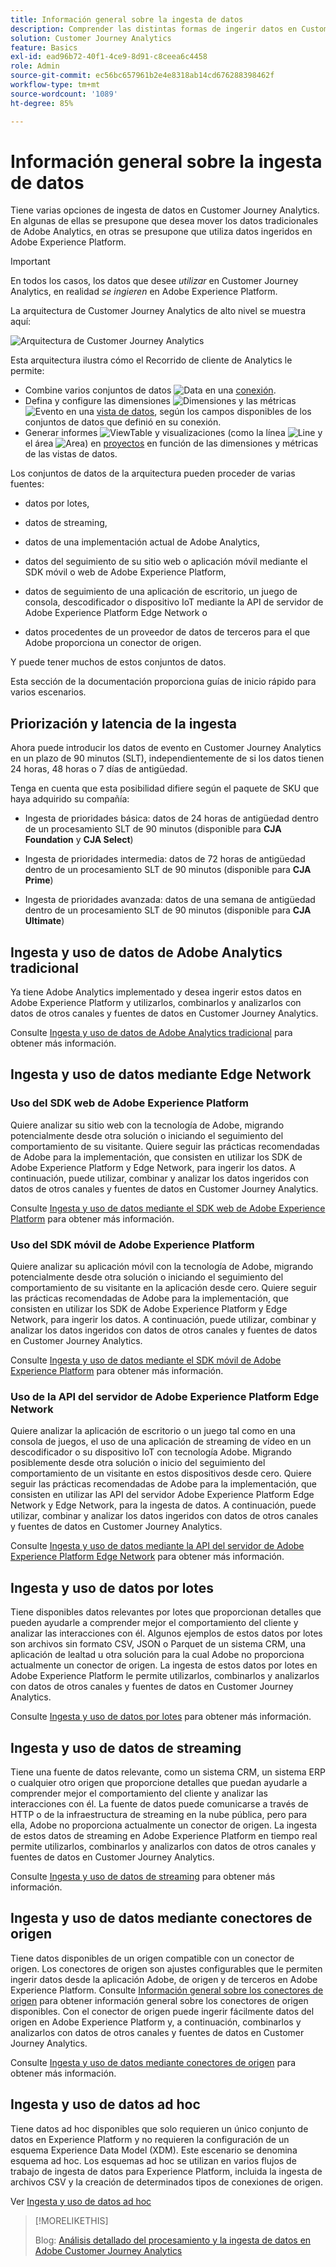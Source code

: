 ```yaml
---
title: Información general sobre la ingesta de datos
description: Comprender las distintas formas de ingerir datos en Customer Journey Analytics
solution: Customer Journey Analytics
feature: Basics
exl-id: ead96b72-40f1-4ce9-8d91-c8ceea6c4458
role: Admin
source-git-commit: ec56bc657961b2e4e8318ab14cd676288398462f
workflow-type: tm+mt
source-wordcount: '1089'
ht-degree: 85%

---
```


# Información general sobre la ingesta de datos

Tiene varias opciones de ingesta de datos en Customer Journey Analytics. En algunas de ellas se presupone que desea mover los datos tradicionales de Adobe Analytics, en otras se presupone que utiliza datos ingeridos en Adobe Experience Platform.

>[!IMPORTANT]
>
>En todos los casos, los datos que desee _utilizar_ en Customer Journey Analytics, en realidad _se ingieren_ en Adobe Experience Platform.


La arquitectura de Customer Journey Analytics de alto nivel se muestra aquí:

![Arquitectura de Customer Journey Analytics](/help/getting-started/assets/cja-overview.svg)

Esta arquitectura ilustra cómo el Recorrido de cliente de Analytics le permite:

* Combine varios conjuntos de datos ![Data](/help/assets/icons/Data.svg) en una [conexión](/help/connections/overview.md).
* Defina y configure las dimensiones ![Dimensiones](/help/assets/icons/Dimensions.svg) y las métricas ![Evento](/help/assets/icons/Event.svg) en una [vista de datos](/help/data-views/data-views.md), según los campos disponibles de los conjuntos de datos que definió en su conexión.
* Generar informes ![ViewTable](/help/assets/icons/ViewTable.svg) y visualizaciones (como la línea ![Line](/help/assets/icons/GraphTrend.svg) y el área ![Area](/help/assets/icons/GraphAreaStacked.svg)) en [proyectos](/help/analysis-workspace/home.md) en función de las dimensiones y métricas de las vistas de datos.

Los conjuntos de datos de la arquitectura pueden proceder de varias fuentes:

* datos por lotes,

* datos de streaming,

* datos de una implementación actual de Adobe Analytics,

* datos del seguimiento de su sitio web o aplicación móvil mediante el SDK móvil o web de Adobe Experience Platform,

* datos de seguimiento de una aplicación de escritorio, un juego de consola, descodificador o dispositivo IoT mediante la API de servidor de Adobe Experience Platform Edge Network o

* datos procedentes de un proveedor de datos de terceros para el que Adobe proporciona un conector de origen.

Y puede tener muchos de estos conjuntos de datos.

Esta sección de la documentación proporciona guías de inicio rápido para varios escenarios.

## Priorización y latencia de la ingesta

Ahora puede introducir los datos de evento en Customer Journey Analytics en un plazo de 90 minutos (SLT), independientemente de si los datos tienen 24 horas, 48 horas o 7 días de antigüedad.

Tenga en cuenta que esta posibilidad difiere según el paquete de SKU que haya adquirido su compañía:

* Ingesta de prioridades básica: datos de 24 horas de antigüedad dentro de un procesamiento SLT de 90 minutos (disponible para **CJA Foundation** y **CJA Select**)

* Ingesta de prioridades intermedia: datos de 72 horas de antigüedad dentro de un procesamiento SLT de 90 minutos (disponible para **CJA Prime**)

* Ingesta de prioridades avanzada: datos de una semana de antigüedad dentro de un procesamiento SLT de 90 minutos (disponible para **CJA Ultimate**)

## Ingesta y uso de datos de Adobe Analytics tradicional

Ya tiene Adobe Analytics implementado y desea ingerir estos datos en Adobe Experience Platform y utilizarlos, combinarlos y analizarlos con datos de otros canales y fuentes de datos en Customer Journey Analytics.

Consulte [Ingesta y uso de datos de Adobe Analytics tradicional](./analytics.md) para obtener más información.


## Ingesta y uso de datos mediante Edge Network

### Uso del SDK web de Adobe Experience Platform

Quiere analizar su sitio web con la tecnología de Adobe, migrando potencialmente desde otra solución o iniciando el seguimiento del comportamiento de su visitante. Quiere seguir las prácticas recomendadas de Adobe para la implementación, que consisten en utilizar los SDK de Adobe Experience Platform y Edge Network, para ingerir los datos. A continuación, puede utilizar, combinar y analizar los datos ingeridos con datos de otros canales y fuentes de datos en Customer Journey Analytics.

Consulte [Ingesta y uso de datos mediante el SDK web de Adobe Experience Platform](./aepwebsdk.md) para obtener más información.

### Uso del SDK móvil de Adobe Experience Platform

Quiere analizar su aplicación móvil con la tecnología de Adobe, migrando potencialmente desde otra solución o iniciando el seguimiento del comportamiento de su visitante en la aplicación desde cero. Quiere seguir las prácticas recomendadas de Adobe para la implementación, que consisten en utilizar los SDK de Adobe Experience Platform y Edge Network, para ingerir los datos. A continuación, puede utilizar, combinar y analizar los datos ingeridos con datos de otros canales y fuentes de datos en Customer Journey Analytics.

Consulte [Ingesta y uso de datos mediante el SDK móvil de Adobe Experience Platform](./aepmobilesdk.md) para obtener más información.

### Uso de la API del servidor de Adobe Experience Platform Edge Network

Quiere analizar la aplicación de escritorio o un juego tal como en una consola de juegos, el uso de una aplicación de streaming de vídeo en un descodificador o su dispositivo IoT con tecnología Adobe. Migrando posiblemente desde otra solución o inicio del seguimiento del comportamiento de un visitante en estos dispositivos desde cero. Quiere seguir las prácticas recomendadas de Adobe para la implementación, que consisten en utilizar las API del servidor Adobe Experience Platform Edge Network y Edge Network, para la ingesta de datos. A continuación, puede utilizar, combinar y analizar los datos ingeridos con datos de otros canales y fuentes de datos en Customer Journey Analytics.

Consulte [Ingesta y uso de datos mediante la API del servidor de Adobe Experience Platform Edge Network](./serverapi.md) para obtener más información.

## Ingesta y uso de datos por lotes

Tiene disponibles datos relevantes por lotes que proporcionan detalles que pueden ayudarle a comprender mejor el comportamiento del cliente y analizar las interacciones con él. Algunos ejemplos de estos datos por lotes son archivos sin formato CSV, JSON o Parquet de un sistema CRM, una aplicación de lealtad u otra solución para la cual Adobe no proporciona actualmente un conector de origen. La ingesta de estos datos por lotes en Adobe Experience Platform le permite utilizarlos, combinarlos y analizarlos con datos de otros canales y fuentes de datos en Customer Journey Analytics.

Consulte [Ingesta y uso de datos por lotes](./batch.md) para obtener más información.

## Ingesta y uso de datos de streaming

Tiene una fuente de datos relevante, como un sistema CRM, un sistema ERP o cualquier otro origen que proporcione detalles que puedan ayudarle a comprender mejor el comportamiento del cliente y analizar las interacciones con él. La fuente de datos puede comunicarse a través de HTTP o de la infraestructura de streaming en la nube pública, pero para ella, Adobe no proporciona actualmente un conector de origen. La ingesta de estos datos de streaming en Adobe Experience Platform en tiempo real permite utilizarlos, combinarlos y analizarlos con datos de otros canales y fuentes de datos en Customer Journey Analytics.

Consulte [Ingesta y uso de datos de streaming](./streaming.md) para obtener más información.

## Ingesta y uso de datos mediante conectores de origen

Tiene datos disponibles de un origen compatible con un conector de origen. Los conectores de origen son ajustes configurables que le permiten ingerir datos desde la aplicación Adobe, de origen y de terceros en Adobe Experience Platform. Consulte [Información general sobre los conectores de origen](https://experienceleague.adobe.com/docs/experience-platform/sources/home.html?lang=es) para obtener información general sobre los conectores de origen disponibles. Con el conector de origen puede ingerir fácilmente datos del origen en Adobe Experience Platform y, a continuación, combinarlos y analizarlos con datos de otros canales y fuentes de datos en Customer Journey Analytics.

Consulte [Ingesta y uso de datos mediante conectores de origen](./sources.md) para obtener más información.

## Ingesta y uso de datos ad hoc

Tiene datos ad hoc disponibles que solo requieren un único conjunto de datos en Experience Platform y no requieren la configuración de un esquema Experience Data Model (XDM). Este escenario se denomina esquema ad hoc. Los esquemas ad hoc se utilizan en varios flujos de trabajo de ingesta de datos para Experience Platform, incluida la ingesta de archivos CSV y la creación de determinados tipos de conexiones de origen.

Ver [Ingesta y uso de datos ad hoc](./adhoc.md)

>[!MORELIKETHIS]
>
>Blog: [Análisis detallado del procesamiento y la ingesta de datos en Adobe Customer Journey Analytics](https://experienceleaguecommunities.adobe.com/t5/adobe-analytics-blogs/a-closer-look-at-data-processing-amp-ingestion-in-adobe-customer/ba-p/665091)

